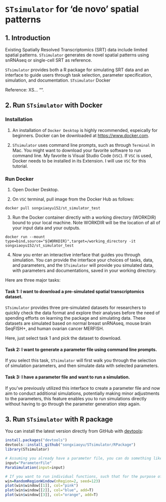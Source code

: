 
<!-- README.md is generated from README.Rmd. Please edit that file -->

# `STsimulator` for ‘de novo’ spatial patterns

## 1. Introduction

Existing Spatially Resolved Transcriptomics (SRT) data include limited
spatial patterns. `STsimulator` generates de novel spatial patterns
using snRNAseq or single-cell SRT as reference.

`STsimulator` provides both a R package for simulating SRT data and an
interface to guide users through task selection, parameter
specification, simulation, and documentation. `STsimulator` Docker

Reference: XS… ““.

## 2. Run `STsimulator` with Docker

### Installation

1.  An installation of `Docker Desktop` is highly recommended,
    espeically for beginners. Docker can be downloaded at
    <https://www.docker.com>.

2.  `STsimulator` uses command line prompts, such as through `Terminal`
    in Mac. You might want to download your favorite software to run
    command line. My favorite is Visual Studio Code (`VSC`). If `VSC` is
    used, Docker needs to be installed in its Extension. I will use
    `VSC` for this tutorial.

<!-- 3. Clone `STsimulator` repository to your local machine, such as on `Terminal` type
```
git clone https://github.com/songxiaoyu/STsimulator
```
-->

### Run Docker

1.  Open Docker Desktop.

2.  On `VSC` terminal, pull image from the Docker Hub as follows:

<!-- -->

    docker pull songxiaoyu152/st_simulator_test 

3.  Run the Docker container directly with a working directory (WORKDIR)
    bound to your local machine. Note WORKDIR will be the location of
    all of your input data and your outputs.

<!-- -->

    docker run --mount type=bind,source="${WORKDIR}",target=/working_directory -it songxiaoyu152/st_simulator_test

<!--
docker run --mount type=bind,source=/Users/songxiaoyu152/Dropbox/SpatialTranscriptomics/Paper_Simulator/UseDocker,target=/working_directory -it songxiaoyu152/st_simulator_test
-->

4.  Now you enter an interactive interface that guides you through
    simulation. You can provide the interface your choices of tasks,
    data, and parameters, and the `STsimulator` will provide you
    simulated data, with parameters and documentations, saved in your
    working directory.

Here are three major tasks:

#### Task 1: I want to download a pre-simulated spatial transcriptomics dataset.

`STsimulator` provides three pre-simulated datasets for researchers to
quickly check the data format and explore their analyses before the need
of spending efforts on learning the package and simulating data. These
datasets are simulated based on normal breast snRNAseq, mouse brain
SeqFISH+, and human ovarian cancer MERFISH.

Here, just select task 1 and pick the dataset to download.

#### Task 2: I want to generate a parameter file using command line prompts.

If you select this task, `STsimulator` will first walk you through the
selection of simulation parameters, and then simulate data with selected
parameters.

#### Task 3: I have a parameter file and want to run a simulation.

If you’ve previously utilized this interface to create a parameter file
and now aim to conduct additional simulations, potentially making minor
adjustments to the parameters, this feature enables you to run
simulations directly without having to go through the parameter
generation step again.

## 3. Run `STsimulator` with R package

You can install the latest version directly from GitHub with
[devtools](https://github.com/hadley/devtools):

``` r
install.packages("devtools")
devtools::install_github("songxiaoyu/STsimulator/RPackage")
library(STsimulator)

# Assuming you already have a parameter file, you can do something like
input="ParameterFile"
ParaSimulation(input=input)

# If you want to run individual functions, such that for the purpose of plotting, you can do something like
win=RandomRegionWindow(nRegion=2, seed=123)
plot(win$window[[1]], col="pink")
plot(win$window[[2]], col="blue", add=T)
plot(win$window[[3]], col="orange", add=T)
```
